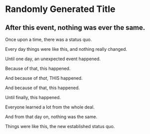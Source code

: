 Randomly Generated Title
====
## After this event, nothing was ever the same. 

Once upon a time, there was a status quo. 

Every day things were like this, and nothing really changed. 

Until one day, an unexpected event happened. 

Because of that, this happened. 

And because of _that_, THIS happened. 

And because of that, this happened. 

Until finally, this happened. 

Everyone learned a lot from the whole deal. 

And from that day on, nothing was the same. 

Things were like this, the new established status quo. 

